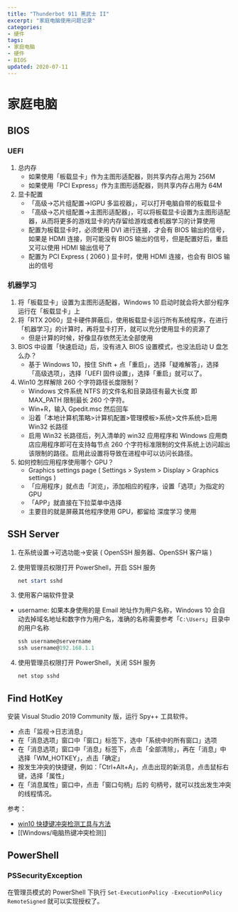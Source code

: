 ```yaml
---
title: "Thunderbot 911 黑武士 II"
excerpt: "家庭电脑使用问题记录"
categories:
- 硬件
tags:
- 家庭电脑
- 硬件
- BIOS
updated: 2020-07-11
---
```

# 家庭电脑

## BIOS

### UEFI

1. 总内存
   * 如果使用「板载显卡」作为主图形适配器，则共享内存占用为 256M
   * 如果使用「PCI Express」作为主图形适配器，则共享内存占用为 64M
2. 显卡配置
   * 「高级→芯片组配置→IGPU 多监视器」，可以打开电脑自带的板载显卡
   * 「高级→芯片组配置→主图形适配器」，可以将板载显卡设置为主图形适配器，从而将更多的游戏显卡的内存留给游戏或者机器学习的计算使用
   * 配置为板载显卡时，必须使用 DVI 进行连接，才会有 BIOS 输出的信号，如果是 HDMI 连接，则可能没有 BIOS 输出的信号，但是配置好后，重启又可以使用 HDMI 输出信号了
   * 配置为 PCI Express ( 2060 ) 显卡时，使用 HDMI 连接，也会有 BIOS 输出的信号

### 机器学习

1. 将「板载显卡」设置为主图形适配器，Windows 10 启动时就会将大部分程序运行在「板载显卡」上
2. 将「RTX 2060」显卡硬件屏蔽后，使用板载显卡运行所有系统程序，在进行「机器学习」的计算时，再将显卡打开，就可以充分使用显卡的资源了
   - 但是计算的时候，好像显存依然无法全部使用
3. BIOS 中设置「快速启动」后，没有进入 BIOS 设置模式，也没法启动 U 盘怎么办？
   - 基于 Windows 10，按住 Shift + 点「重启」，选择「疑难解答」，选择「高级选项」，选择「UEFI 固件设置」，选择「重启」就可以了。
4. Win10 怎样解除 260 个字符路径长度限制？
   - Windows 文件系统 NTFS 的文件名和目录路径有最大长度 即 MAX_PATH 限制最长 260 个字符。
   - Win+R，输入 Gpedit.msc 然后回车
   - 沿着「本地计算机策略>计算机配置>管理模板>系统>文件系统>启用 Win32 长路径
   - 启用 Win32 长路径后，列入清单的 win32 应用程序和 Windows 应用商店应用程序即可在支持每节点 260 个字符标准限制的文件系统上访问超出该限制的路径。启用此设置将导致在进程中可以访问长路径。
5. 如何控制应用程序使用哪个 GPU？
   - Graphics settings page ( Settings > System > Display > Graphics settings )
   - 「应用程序」就点击「浏览」，添加相应的程序，设置「选项」为指定的 GPU
   - 「APP」就直接在下拉菜单中选择
   - 主要目的就是屏蔽其他程序使用 GPU，都留给 深度学习 使用

## SSH Server

1. 在系统设置→可选功能→安装 ( OpenSSH 服务器、OpenSSH 客户端 )
2. 使用管理员权限打开 PowerShell，开启 SSH 服务

   ```powershell
   net start sshd
   ```
3. 使用客户端软件登录

- username: 如果本身使用的是 Email 地址作为用户名称，Windows 10 会自动去掉域名地址和数字作为用户名，准确的名称需要参考「`C:\Users`」目录中的用户名称

  ```powershell
  ssh username@servername
  ssh username@192.168.1.1
  ```

4. 使用管理员权限打开 PowerShell，关闭 SSH 服务

   ```powershell
   net stop sshd
   ```

## Find HotKey

安装 Visual Studio 2019 Community 版，运行 Spy++ 工具软件。

- 点击「监视→日志消息」
- 在「消息选项」窗口中「窗口」标签下，选中「系统中的所有窗口」选项
- 在「消息选项」窗口中「消息」标签下，点击「全部清除」，再在「消息」中选择「WM_HOTKEY」，点击「确定」
- 按发生冲突的快捷键，例如：「Ctrl+Alt+A」，点击出现的新消息，点击鼠标右键，选择「属性」
- 在「消息属性」窗口中，点击「窗口句柄」后的 句柄号，就可以找出发生冲突的线程情况。

参考： 
- [win10 快捷键冲突检测工具与方法](https://blog.csdn.net/zw521cx/article/details/102665663?utm_medium=distribute.pc_relevant_t0.none-task-blog-BlogCommendFromMachineLearnPai2-1.nonecase&depth_1-utm_source=distribute.pc_relevant_t0.none-task-blog-BlogCommendFromMachineLearnPai2-1.nonecase)
- [[Windows/电脑热键冲突检测]]

## PowerShell

### PSSecurityException

在管理员模式的 PowerShell 下执行 `Set-ExecutionPolicy -ExecutionPolicy RemoteSigned` 就可以实现授权了。
